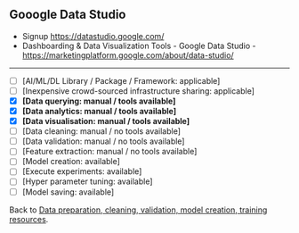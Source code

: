## Gooogle Data Studio

- Signup https://datastudio.google.com/
- Dashboarding & Data Visualization Tools - Google Data Studio - https://marketingplatform.google.com/about/data-studio/

---

- [ ] [AI/ML/DL Library / Package / Framework: applicable]
- [ ] [Inexpensive crowd-sourced infrastructure sharing: applicable]
- [x] **[Data querying: manual / tools available]**
- [x] **[Data analytics: manual / tools available]** 
- [x] **[Data visualisation: manual / tools available]**
- [ ] [Data cleaning: manual / no tools available] 
- [ ] [Data validation: manual / no tools available] 
- [ ] [Feature extraction: manual / no tools available] 
- [ ] [Model creation: available] 
- [ ] [Execute experiments: available]
- [ ] [Hyper parameter tuning: available] 
- [ ] [Model saving: available]

Back to [Data preparation, cleaning, validation, model creation, training resources](prep-cleaning-validation-model-creation-training-resources.md).